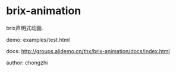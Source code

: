 # brix-animation
brix声明式动画.

demo: examples/test.html

docs: http://groups.alidemo.cn/thx/brix-animation/docs/index.html

author: chongzhi

